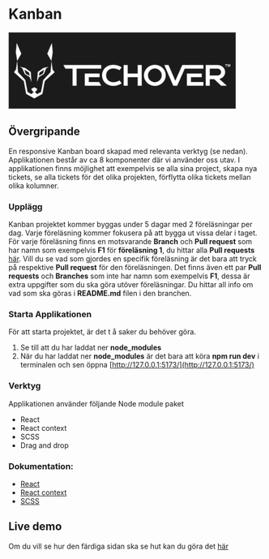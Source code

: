 # Kanban

![alt text](./logo.png)

## Övergripande

En responsive Kanban board skapad med relevanta verktyg (se nedan). Applikationen består av ca 8 komponenter där vi använder oss utav. I applikationen finns möjlighet att exempelvis se alla sina project, skapa nya tickets, se alla tickets för det olika projekten, förflytta olika tickets mellan olika kolumner.

### Upplägg

Kanban projektet kommer byggas under 5 dagar med 2 föreläsningar per dag. Varje föreläsning kommer fokusera på att bygga ut vissa delar i taget. För varje föreläsning finns en motsvarande **Branch** och **Pull request** som har namn som exempelvis **F1** för **föreläsning 1**, du hittar alla **Pull requests** [här](https://github.com/MMR-Solutions-AB/Kanban-V15/pulls). Vill du se vad som gjordes en specifik föreläsning är det bara att tryck på respektive **Pull request** för den föreläsningen. Det finns även ett par **Pull requests** och **Branches** som inte har namn som exempelvis **F1**, dessa är extra uppgifter som du ska göra utöver föreläsningar. Du hittar all info om vad som ska göras i **README.md** filen i den branchen.

### Starta Applikationen

För att starta projektet, är det t å saker du behöver göra.

1. Se till att du har laddat ner **node_modules**
2. När du har laddat ner **node_modules** är det bara att köra **npm run dev** i terminalen och sen öppna [http://127.0.0.1:5173/](http://127.0.0.1:5173/)

### Verktyg

Applikationen använder följande Node module paket

-   React
-   React context
-   SCSS
-   Drag and drop

### Dokumentation:

-   [React](https://beta.reactjs.org/)
-   [React context](https://redux-toolkit.js.org/introduction/getting-started)
-   [SCSS](https://sass-lang.com/documentation/)

## Live demo

Om du vill se hur den färdiga sidan ska se hut kan du göra det [här](https://voluble-figolla-55bb8e.netlify.app/)
